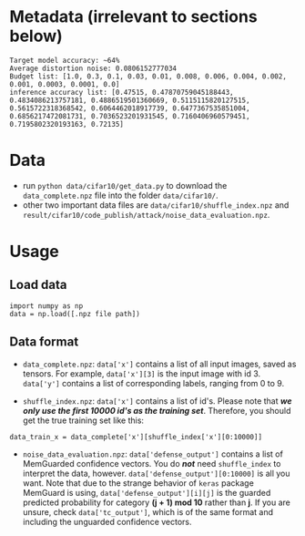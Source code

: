 # Metadata (irrelevant to sections below)
```
Target model accuracy: ~64%
Average distortion noise: 0.0806152777034
Budget list: [1.0, 0.3, 0.1, 0.03, 0.01, 0.008, 0.006, 0.004, 0.002, 0.001, 0.0003, 0.0001, 0.0]
inference accuracy list: [0.47515, 0.47870759045188443, 0.4834086213757181, 0.4886519501360669, 0.5115115820127515, 0.5615722318368542, 0.6064462018917739, 0.6477367535851004, 0.6856217472081731, 0.7036523201931545, 0.7160406960579451, 0.7195802320193163, 0.72135]
```

# Data
* run `python data/cifar10/get_data.py` to download the `data_complete.npz` file into the folder `data/cifar10/`.
* other two important data files are `data/cifar10/shuffle_index.npz` and `result/cifar10/code_publish/attack/noise_data_evaluation.npz`.

# Usage

## Load data
```
import numpy as np
data = np.load([.npz file path])
```

## Data format

* `data_complete.npz`: `data['x']` contains a list of all input images, saved as tensors. For example, `data['x'][3]` is the input image with id 3. `data['y']` contains a list of corresponding labels, ranging from 0 to 9.

* `shuffle_index.npz`: `data['x']` contains a list of id's. Please note that ***we only use the first 10000 id's as the training set***. Therefore, you should get the true training set like this:
```
data_train_x = data_complete['x'][shuffle_index['x'][0:10000]]
```

* `noise_data_evaluation.npz`: `data['defense_output']` contains a list of MemGuarded confidence vectors. You do ***not*** need `shuffle_index` to interpret the data, however. `data['defense_output'][0:10000]` is all you want. Note that due to the strange behavior of `keras` package MemGuard is using, `data['defense_output'][i][j]` is the guarded predicted probability for category **(j + 1) mod 10** rather than **j**. If you are unsure, check `data['tc_output']`, which is of the same format and including the unguarded confidence vectors.

